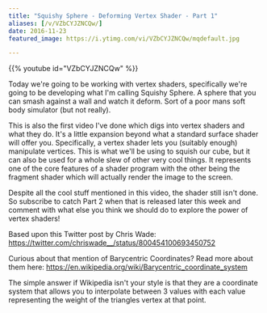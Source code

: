 ```yaml
---
title: "Squishy Sphere - Deforming Vertex Shader - Part 1"
aliases: [/v/VZbCYJZNCQw/]
date: 2016-11-23
featured_image: https://i.ytimg.com/vi/VZbCYJZNCQw/mqdefault.jpg

---
```


{{% youtube id="VZbCYJZNCQw" %}}

Today we're going to be working with vertex shaders, specifically we're going to be developing what I'm calling Squishy Sphere. A sphere that you can smash against a wall and watch it deform. Sort of a poor mans soft body simulator (but not really).

This is also the first video I've done which digs into vertex shaders and what they do. It's a little expansion beyond what a standard surface shader will offer you. Specifically, a vertex shader lets you (suitably enough) manipulate vertices. This is what we'll be using to squish our cube, but it can also be used for a whole slew of other very cool things. It represents one of the core features of a shader program with the other being the fragment shader which will actually render the image to the screen.

Despite all the cool stuff mentioned in this video, the shader still isn't done. So subscribe to catch Part 2 when that is released later this week and comment with what else you think we should do to explore the power of vertex shaders!

Based upon this Twitter post by Chris Wade: https://twitter.com/chriswade__/status/800454100693450752

Curious about that mention of Barycentric Coordinates? Read more about them here: https://en.wikipedia.org/wiki/Barycentric_coordinate_system

The simple answer if Wikipedia isn't your style is that they are a coordinate system that allows you to interpolate between 3 values with each value representing the weight of the triangles vertex at that point.